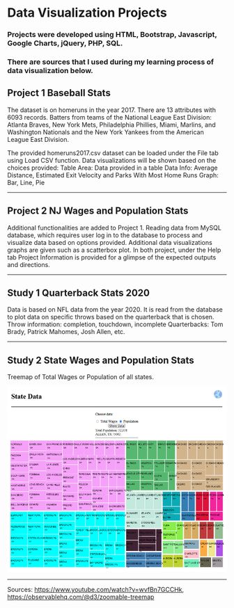 # Data Visualization Projects
### Projects were developed using HTML, Bootstrap, Javascript, Google Charts, jQuery, PHP, SQL.
### There are sources that I used during my learning process of data visualization below.

## Project 1 Baseball Stats
The dataset is on homeruns in the year 2017. There are 13 attributes with 6093 records. Batters from teams of the National League East Division: Atlanta Braves, New York Mets, Philadelphia Phillies, Miami, Marlins, and Washington Nationals and the New York Yankees from the American League East Division.

The provided homeruns2017.csv dataset can be loaded under the File tab using Load CSV function.
Data visualizations will be shown based on the choices provided:
    Table Area: Data provided in a table
    Data Info: Average Distance,  Estimated Exit Velocity and Parks With Most Home Runs
    Graph: Bar, Line, Pie
***
## Project 2 NJ Wages and Population Stats
Additional functionalities are added to Project 1. 
Reading data from MySQL database, which requires user log in to the database to process and visualize data based on options provided.
Additional data visualizations graphs are given such as a scatterbox plot.
In both project, under the Help tab Project Information is provided for a glimpse of the expected outputs and directions.
***
## Study 1 Quarterback Stats 2020
Data is based on NFL data from the year 2020. It is read from the database to plot data on specific throws based on the quarterback that is chosen.
Throw information: completion, touchdown, incomplete
Quarterbacks: Tom Brady, Patrick Mahomes, Josh Allen, etc.
***
## Study 2 State Wages and Population Stats
Treemap of Total Wages or Population of all states.

![Treemap](./img/treemap.png)
***
Sources: https://www.youtube.com/watch?v=wvfBn7GCCHk, https://observablehq.com/@d3/zoomable-treemap